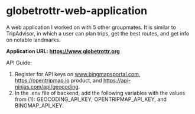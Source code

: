 # globetrottr-web-application
A web application I worked on with 5 other groupmates. It is similar to TripAdvisor, in which a user can plan trips, get the best routes, and get info on notable landmarks.


**Application URL: https://www.globetrottr.org**


API Guide:
1. Register for API keys on www.bingmapsportal.com, https://opentripmap.io product, and https://api-ninjas.com/api/geocoding.
2. In the .env file of backend, add the following variables with the values from (1): GEOCODING_API_KEY, OPENTRIPMAP_API_KEY, and BINGMAP_API_KEY.
